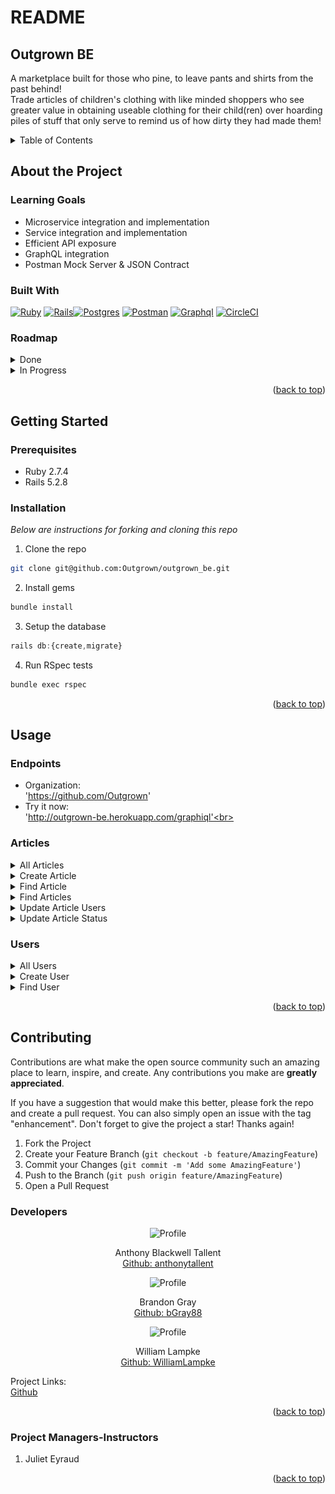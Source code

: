 # README
## Outgrown BE

A marketplace built for those who pine, to leave pants and shirts from the past behind! <br>
Trade articles of children's clothing with like minded shoppers who see greater value in obtaining useable 
clothing for their child(ren) over hoarding piles of stuff that only serve to remind us of how dirty they had made them!

<a name="readme-top"></a>

<details>
  <summary>Table of Contents</summary>
  <ul list-style-position="inside">
    <li>
      <a href="#about-the-project">About The Project</a>
      <ul>
        <li><a href="#learning-goals">Learning Goals</a></li>
        <li><a href="#built-with">Built With</a></li>
        <li><a href="#roadmap">Roadmap</a></li>
      </ul>
    </li>
    <li>
      <a href="#getting-started">Getting Started</a>
      <ul>
        <li><a href="#prerequisites">Prerequisites</a></li>
        <li><a href="#installation">Installation</a></li>
      </ul>
    </li>
    <li>
      <a href="#usage">Usage</a>
      <ul>
        <li><a href="#endpoints">Endpoints</a></li>
      </ul>
    </li>
    <li>
      <a href="#contributing">Contributing</a>
      <ul>
        <li><a href="#developers">Developers</a></li>
        <li><a href="#project-managers-instructors">Project Managers-Instructors</a></li>
      </ul>
    </li>
  </ol>
</details>

## About the Project

  ### Learning Goals

  * Microservice integration and implementation
  * Service integration and implementation
  * Efficient API exposure
  * GraphQL integration
  * Postman Mock Server & JSON Contract

  ### Built With

  [![Ruby]][Ruby-url] [![Rails]][Rails-url][![Postgres]][Postgres-url]
  [![Postman]][Postman-url] [![Graphql]][Graphql-url] [![CircleCI]][CircleCI-url]

  ### Roadmap
  <details>
    <summary>Done</summary>
    - [x] Add Readme<br>
    - [x] Readme: Outlines the learning goals<br>
    - [x] Readme: Add back to top links<br>
    - [x] Readme: Clone and Setup<br>
    - [x] Readme: Users Get API keys<br>
    - [x] Readme: Happy Path Endpoint Use<br>
    - [x] Setup Repo and Push to Github<br>
    - [x] Queries: Users<br>
    - [x] Queries: Articles<br>
    - [x] Mutations: Users<br>
    - [x] Mutations: Articles<br>
  </details>
  <details>
    <summary>In Progress</summary>
    - [ ] Testing
  </details>

  <p align="right">(<a href="#readme-top">back to top</a>)</p>

## Getting Started

  ### Prerequisites

  * Ruby 2.7.4
  * Rails 5.2.8

  ### Installation

  _Below are instructions for forking and cloning this repo_

  1. Clone the repo
  ```sh
  git clone git@github.com:Outgrown/outgrown_be.git
  ```
  2. Install gems
  ```sh
  bundle install
  ```
  3. Setup the database
  ```js
  rails db:{create,migrate}
  ```
  4. Run RSpec tests
  ```sh
  bundle exec rspec
  ```

  <p align="right">(<a href="#readme-top">back to top</a>)</p>

## Usage

  ### Endpoints

  - Organization: <br>
  'https://github.com/Outgrown'
  - Try it now: <br>
  'http://outgrown-be.herokuapp.com/graphiql'<br>
  
  ### Articles

  <details>
  <summary>All Articles</summary><br>
  
  ### All Articles: Query
  ```js
  query allArticles ($limit: Int) {
    allArticles (limit: $limit) {
      id
      name
      status
      imageLink
      altImage
      articleType
      ageGroup
      color
      gender
      condition
      description
      price
      user {
          id
          name
          __typename
      }
      __typename
    }
  }
  ```

  Example Response:
    ![alt text](app/assets/images/readme/articles/readme-all_articles-response.png)
  </details>

  <details>
  <summary>Create Article</summary><br>
  
  ### Create Article: Mutation
  ```js
  mutation createArticle ($article: CreateArticleInput!) {
    createArticle(input: $article) {
      article {
        id
        name
        status
        imageLink
        altImage
        articleType
        ageGroup
        color
        gender
        condition
        description
        price
        user {
            id
            name
            __typename
        }
        __typename
      }
      errors
    }
  }
  ```

  Example Response:
    ![alt text](app/assets/images/readme/articles/readme-create_article-response.png)
  </details>

  <details>
  <summary>Find Article</summary><br>
  
  ### Find Article: Query
  ```js
  query findArticle($id: ID!) {
    findArticle(id: $id) {
      id
      name
      status
      imageLink
      altImage
      articleType
      ageGroup
      color
      gender
      condition
      description
      price
      user {
          id
          name
          __typename
      }
      __typename
    }
  }
  ```

  Example Response:
    ![alt text](app/assets/images/readme/articles/readme-find_article-response.png)
  </details>

  <details>
  <summary>Find Articles</summary><br>
  
  ### Find Articles: Query
  ```js
  query findArticles($articleType: String!, $ageGroup: String!) {
    findArticles(articleType: $articleType, ageGroup: $ageGroup) {
      id
      name
      status
      imageLink
      altImage
      articleType
      ageGroup
      color
      gender
      condition
      description
      price
      user {
          id
          name
          __typename
      }
      __typename
    }
  }
  ```

  Example Response:
    ![alt text](app/assets/images/readme/articles/readme-find_articles-response.png)
  </details>

  <details>
  <summary>Update Article Users</summary><br>
  
  ### Update Article Users: Mutation
  ```js
  mutation updateArticleUser ($article: UpdateArticleUserInput!) {
    updateArticleUser(input: $article) {
      article {
          id
          name
          status
          user {
              id
              name
              __typename
          }
          __typename
      }
      errors
    }
  }
  ```

  Example Response:
    ![alt text](app/assets/images/readme/articles/readme-update_article_user-response.png)
  </details>

  <details>
  <summary>Update Article Status</summary><br>
  
  ### Update Article Status: Mutation
  ```js
  mutation updateArticleStatus ($article: UpdateArticleStatusInput!) {
    updateArticleStatus(input: $article) {
      article {
          id
          name
          status
          user {
              id
              name
              __typename
          }
          __typename
      }
      errors
    }
  }
   ```

  Example Response:
    ![alt text](app/assets/images/readme/articles/readme-update_article_status-response.png)
  </details>

  ### Users
 
  <details>
  <summary>All Users</summary><br>
  
  ### All Users: Query
  ```js
  query allUsers {
    allUsers {
        id
        name
        __typename
    }
  }
  ```

  Example Response:
    ![alt text](app/assets/images/readme/users/readme-all_users-response.png)
  </details>

  <details>
  <summary>Create User</summary><br>
  
  ### Create User: Mutation
  ```js
  mutation createUser ($user: CreateUserInput!) {
    createUser(input: $user) {
      user {
          id
          name
          __typename
      }
      errors
    }
  }
  ```

  Example Response:
    ![alt text](app/assets/images/readme/users/readme-create_user-response.png)
  </details>

  <details>
  <summary>Find User</summary><br>
  
  ### Find User: Query
  ```js
  query findUser($id: ID!) {
    findUser(id: $id) {
      id
      name
      __typename
      articles {
        id
        name
        status
        imageLink
        altImage
        articleType
        ageGroup
        color
        gender
        condition
        description
        price
        __typename
      }
    }
  }
  ```

  Example Response:
    ![alt text](app/assets/images/readme//users/readme-find_user-response.png)
  </details>

  <p align="right">(<a href="#readme-top">back to top</a>)</p>

## Contributing

  Contributions are what make the open source community such an amazing place to learn, inspire, and create. Any contributions you make are **greatly appreciated**.

  If you have a suggestion that would make this better, please fork the repo and create a pull request. You can also simply open an issue with the tag "enhancement".
  Don't forget to give the project a star! Thanks again!

  1. Fork the Project
  2. Create your Feature Branch (`git checkout -b feature/AmazingFeature`)
  3. Commit your Changes (`git commit -m 'Add some AmazingFeature'`)
  4. Push to the Branch (`git push origin feature/AmazingFeature`)
  5. Open a Pull Request

  ### Developers

  <div align="center">
    <img src="https://avatars.githubusercontent.com/u/113158442?v=4" alt="Profile" width="80" height="80">
    <p align="center">
      Anthony Blackwell Tallent<br>
      <a href="https://github.com/anthonytallent">Github: anthonytallent</a>
    </p>
  </div>
  <div align="center">
    <img src="https://avatars.githubusercontent.com/u/111726505?v=4" alt="Profile" width="80" height="80">
    <p align="center">
      Brandon Gray<br>
      <a href="https://github.com/bGray88">Github: bGray88</a>
    </p>
  </div>
  <div align="center">
    <img src="https://avatars.githubusercontent.com/u/109244868?v=4" alt="Profile" width="80" height="80">
    <p align="center">
      William Lampke<br>
      <a href="https://github.com/WilliamLampke">Github: WilliamLampke</a>
    </p>
  </div>

  Project Links: <br> 
  [Github](https://github.com/Outgrown/outgrown_be) <br>

  <p align="right">(<a href="#readme-top">back to top</a>)</p>

  ### Project Managers-Instructors

  1. Juliet Eyraud

  <p align="right">(<a href="#readme-top">back to top</a>)</p>

  [Ruby]: https://img.shields.io/badge/-Ruby-CC342D?style=flat&logo=ruby&logoColor=white
  [Ruby-url]: https://www.ruby-lang.org/en/
  [Rails]: https://img.shields.io/badge/-Ruby%20on%20Rails-CC0000?style=flat&logo=rubyonrails&logoColor=white
  [Rails-url]: https://rubyonrails.org
  [Postgres]: https://img.shields.io/badge/-Postgres-4169E1?style=flat&logo=postgresql&logoColor=white
  [Postgres-url]: https://www.postgresql.org/
  [Postman]: https://img.shields.io/badge/-Postman-FF6C37?style=flat&logo=postman&logoColor=white
  [Postman-url]: https://www.postman.com/
  [Graphql]: https://img.shields.io/badge/-ApolloGraphQL-311C87?style=flat&logo=apollo-graphql
  [Graphql-url]: https://graphql.org/
  [CircleCI]: https://img.shields.io/badge/circle%20ci-%23161616.svg?style=flat&logo=circleci&logoColor=white
  [CircleCI-url]: https://circleci.com/
